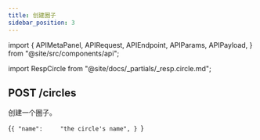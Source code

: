 ```yaml
---
title: 创建圈子
sidebar_position: 3
---
```


import {
  APIMetaPanel,
  APIRequest,
  APIEndpoint,
  APIParams,
  APIPayload,
} from "@site/src/components/api";

import RespCircle from "@site/docs/_partials/_resp.circle.md";

## POST /circles

创建一个圈子。

<APIEndpoint url="/circles" />

<APIMetaPanel scope="CIRCLES:WRITE" />

<APIPayload>{`{
  "name":     "the circle's name",
}
`}</APIPayload>

<APIRequest
  title="Create a Circle"
  method="POST"
  url='/circles --data &apos;{"name": "Circle Name"}&apos;'
/>

<RespCircle />
